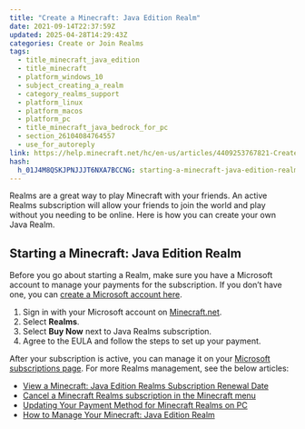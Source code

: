 ```yaml
---
title: "Create a Minecraft: Java Edition Realm"
date: 2021-09-14T22:37:59Z
updated: 2025-04-28T14:29:43Z
categories: Create or Join Realms
tags:
  - title_minecraft_java_edition
  - title_minecraft
  - platform_windows_10
  - subject_creating_a_realm
  - category_realms_support
  - platform_linux
  - platform_macos
  - platform_pc
  - title_minecraft_java_bedrock_for_pc
  - section_26104084764557
  - use_for_autoreply
link: https://help.minecraft.net/hc/en-us/articles/4409253767821-Create-a-Minecraft-Java-Edition-Realm
hash:
  h_01J4M8QSKJPNJJJT6NXA7BCCNG: starting-a-minecraft-java-edition-realm
---
```


Realms are a great way to play Minecraft with your friends. An active Realms subscription will allow your friends to join the world and play without you needing to be online. Here is how you can create your own Java Realm.

## Starting a Minecraft: Java Edition Realm

Before you go about starting a Realm, make sure you have a Microsoft account to manage your payments for the subscription. If you don’t have one, you can [create a Microsoft account here](https://account.microsoft.com/account/CreateAccount).

1.  Sign in with your Microsoft account on [Minecraft.net](https://www.minecraft.net/en-us/msaprofile).
2.  Select **Realms**.
3.  Select **Buy Now** next to Java Realms subscription.
4.  Agree to the EULA and follow the steps to set up your payment.

After your subscription is active, you can manage it on your [Microsoft subscriptions page](https://account.microsoft.com/services?fref=home.drawers.subscriptions.view-all-subscriptions). For more Realms management, see the below articles:

- [View a Minecraft: Java Edition Realms Subscription Renewal Date](../Manage-Realms-Subscriptions/View-a-Minecraft-Java-Edition-Realms-Subscription-Renewal-Date.md)
- [Cancel a Minecraft Realms subscription in the Minecraft menu](../Cancel-Realms-Subscriptions/Cancel-a-Minecraft-Realms-Subscription-in-the-Minecraft-Menu.md)
- [Updating Your Payment Method for Minecraft Realms on PC](../Manage-Realms-Subscriptions/Updating-Your-Payment-Method-for-Minecraft-Realms-on-PC.md)
- [How to Manage Your Minecraft: Java Edition Realm](../Manage-Realms-Settings/Manage-Settings-for-Your-Minecraft-Java-Edition-Realm.md)
